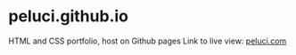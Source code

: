 # peluci.github.io
HTML and CSS portfolio, host on Github pages
Link to live view: [peluci.com](peluci.com)

